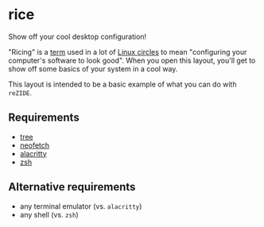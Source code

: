 # rice
Show off your cool desktop configuration!

"Ricing" is a [term](https://www.reddit.com/r/unixporn/comments/3iy3wd/stupid_question_what_is_ricing/) used in a lot of [Linux circles](https://www.reddit.com/r/unixporn/) to mean "configuring your computer's software to look good". When you open this layout, you'll get to show off some basics of your system in a cool way.

This layout is intended to be a basic example of what you can do with `reZIDE`.

## Requirements
* [tree](https://linux.die.net/man/1/tree)
* [neofetch](https://github.com/dylanaraps/neofetch)
* [alacritty](https://github.com/alacritty/alacritty)
* [zsh](https://zsh.sourceforge.io/)

## Alternative requirements
* any terminal emulator (vs. `alacritty`)
* any shell (vs. `zsh`)
